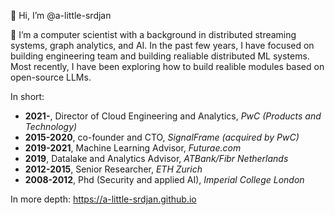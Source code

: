 👋 Hi, I’m @a-little-srdjan

👀 I’m a computer scientist with a background in distributed streaming systems, graph analytics, and AI. In the past few years, I have focused
on building engineering team and building realiable distributed ML systems. Most recently, I have been exploring how to build realible modules
based on open-source LLMs.

In short:
- **2021-**, Director of Cloud Engineering and Analytics, _PwC (Products and Technology)_
- **2015-2020**, co-founder and CTO, _SignalFrame (acquired by PwC)_
- **2019-2021**, Machine Learning Advisor, _Futurae.com_
- **2019**, Datalake and Analytics Advisor, _ATBank/Fibr Netherlands_
- **2012-2015**, Senior Researcher, _ETH Zurich_
- **2008-2012**, Phd (Security and applied AI), _Imperial College London_

In more depth: https://a-little-srdjan.github.io
